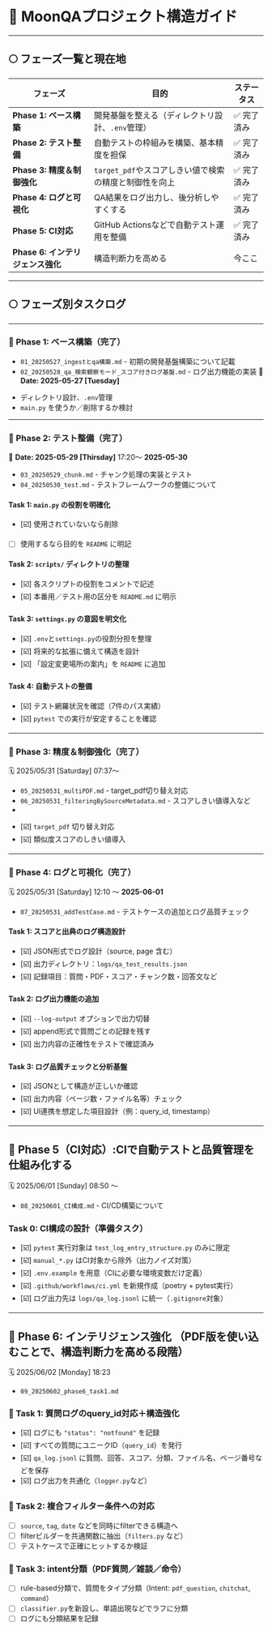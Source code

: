 # 🌌 MoonQAプロジェクト構造ガイド

---

## 🌕 フェーズ一覧と現在地

| フェーズ                     | 目的                                | ステータス    |
| ------------------------ | --------------------------------- | -------- |
| **Phase 1: ベース構築**       | 開発基盤を整える（ディレクトリ設計、`.env`管理）       | ✅ 完了済み   |
| **Phase 2: テスト整備**       | 自動テストの枠組みを構築、基本精度を担保              | ✅ 完了済み   |
| **Phase 3: 精度＆制御強化**     | `target_pdf`やスコアしきい値で検索の精度と制御性を向上 | ✅ 完了済み   |
| **Phase 4: ログと可視化**      | QA結果をログ出力し、後分析しやすくする              | ✅ 完了済み   |
| **Phase 5: CI対応**        | GitHub Actionsなどで自動テスト運用を整備       | ✅ 完了済み   |
| **Phase 6: インテリジェンス強化**   | 構造判断力を高める      | 今ここ   |
---

## 🌕 フェーズ別タスクログ

---

### 🌙 Phase 1: ベース構築（完了）
- `01_20250527_ingestとqa構築.md` - 初期の開発基盤構築について記載
- `02_20250528_qa_検索観察モード_スコア付きログ基盤.md` - ログ出力機能の実装
📅 **Date: 2025-05-27 \[Tuesday]**

* ディレクトリ設計、`.env`管理
* `main.py` を使うか／削除するか検討

---

### 🌙 Phase 2: テスト整備（完了）
📅 **Date: 2025-05-29 \[Thirsday]** 17:20〜 **2025-05-30**
- `03_20250529_chunk.md` - チャンク処理の実装とテスト
- `04_20250530_test.md` - テストフレームワークの整備について

#### Task 1: `main.py` の役割を明確化

* \[☑️] 使用されていないなら削除
* [ ] 使用するなら目的を `README` に明記

#### Task 2: `scripts/` ディレクトリの整理

* \[☑️] 各スクリプトの役割をコメントで記述
* \[☑️] 本番用／テスト用の区分を `README.md` に明示

#### Task 3: `settings.py` の意図を明文化

* \[☑️] `.env`と`settings.py`の役割分担を整理
* \[☑️] 将来的な拡張に備えて構造を設計
* \[☑️] 「設定変更場所の案内」を `README` に追加

#### Task 4: 自動テストの整備

* \[☑️] テスト網羅状況を確認（7件のパス実績）
* \[☑️] `pytest` での実行が安定することを確認

---

### 🌙 Phase 3: 精度＆制御強化（完了）
🗓️ 2025/05/31 \[Saturday] 07:37〜
- `05_20250531_multiPDF.md` - target_pdf切り替え対応
- `06_20250531_filteringBySourceMetadata.md` - スコアしきい値導入など
-
* \[☑️] `target_pdf` 切り替え対応
* \[☑️] 類似度スコアのしきい値導入

---

### 🌙 Phase 4: ログと可視化（完了）
🗓️ 2025/05/31 \[Saturday] 12:10 〜 **2025-06-01**
- `07_20250531_addTestCase.md` - テストケースの追加とログ品質チェック

#### Task 1: スコアと出典のログ構造設計

* \[☑️] JSON形式でログ設計（source, page 含む）
* \[☑️] 出力ディレクトリ：`logs/qa_test_results.json`
* \[☑️] 記録項目：質問・PDF・スコア・チャンク数・回答文など

#### Task 2: ログ出力機能の追加

* \[☑️] `--log-output` オプションで出力切替
* \[☑️] append形式で質問ごとの記録を残す
* \[☑️] 出力内容の正確性をテストで確認済み

#### Task 3: ログ品質チェックと分析基盤

* \[☑️] JSONとして構造が正しいか確認
* \[☑️] 出力内容（ページ数・ファイル名等）チェック
* \[☑️] UI連携を想定した項目設計（例：query\_id, timestamp）

---

## 🌙 Phase 5（CI対応）:CIで自動テストと品質管理を仕組み化する
🗓️ 2025/06/01 \[Sunday] 08:50 〜
- `08_20250601_CI構成.md` - CI/CD構築について

### Task 0: CI構成の設計（準備タスク）

* [☑️] `pytest` 実行対象は `test_log_entry_structure.py` のみに限定
* [☑️] `manual_*.py` はCI対象から除外（出力ノイズ対策）
* [☑️] `.env.example` を用意（CIに必要な環境変数だけ定義）
* [☑️] `.github/workflows/ci.yml` を新規作成（poetry + pytest実行）
* [☑️] ログ出力先は `logs/qa_log.jsonl` に統一（`.gitignore`対象）

---

## 🌙 Phase 6: インテリジェンス強化 （PDF版を使い込むことで、構造判断力を高める段階）
🗓️ 2025/06/02 \[Monday] 18:23
- `09_20250602_phase6_task1.md`

### 🔸 Task 1: 質問ログのquery_id対応＋構造強化

* [☑️] ログにも `"status": "notfound"` を記録
* [☑️] すべての質問にユニークID（`query_id`）を発行
* [☑️] `qa_log.jsonl` に質問、回答、スコア、分類、ファイル名、ページ番号などを保存
* [☑️] ログ出力を共通化（`logger.py`など）

### 🔸 Task 2: 複合フィルター条件への対応

* [ ] `source`, `tag`, `date` などを同時にfilterできる構造へ
* [ ] filterビルダーを共通関数に抽出（`filters.py` など）
* [ ] テストケースで正確にヒットするか検証

### 🔸 Task 3: intent分類（PDF質問／雑談／命令）

* [ ] rule-based分類で、質問をタイプ分類（Intent: `pdf_question`, `chitchat`, `command`）
* [ ] `classifier.py`を新設し、単語出現などでラフに分類
* [ ] ログにも分類結果を記録
